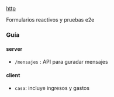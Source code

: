 [http](http://academia-binaria.com/comunicaciones-http-observables-con-angular2/)

Formularios reactivos y pruebas e2e

### Guía
#### server
- `/mensajes` :  API para guradar mensajes

#### client
- `casa`: incluye ingresos y gastos
